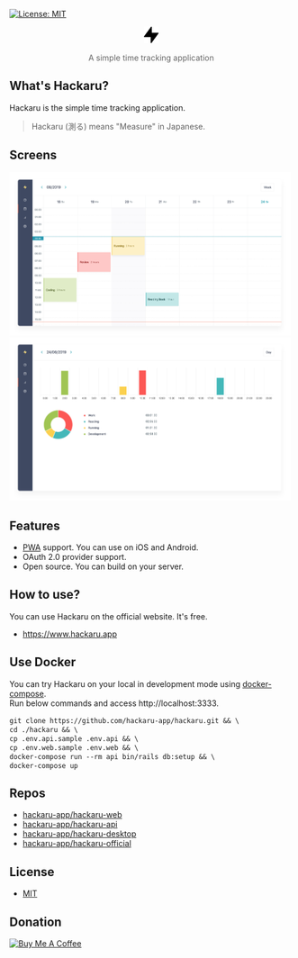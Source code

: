[![License: MIT](https://img.shields.io/badge/License-MIT-green.svg)](https://opensource.org/licenses/MIT)

<p align="center">
  <p align="center"><img src="./docs/images/logo.png" width="26" /></p>
  <p align="center" style="color: #666;">A simple time tracking application</p>
</p>

## What's Hackaru?
Hackaru is the simple time tracking application.
> Hackaru (測る) means "Measure" in Japanese.

## Screens

<img src="./docs/images/calendar.png" width="500" />
<img src="./docs/images/reports.png" width="500" />

## Features

- [PWA](https://developers.google.com/web/progressive-web-apps/) support. You can use on iOS and Android.
- OAuth 2.0 provider support.
- Open source. You can build on your server.

## How to use?
You can use Hackaru on the official website. It's free.
- https://www.hackaru.app

## Use Docker
You can try Hackaru on your local in development mode using [docker-compose](https://docs.docker.com/compose/install).  
Run below commands and access http://localhost:3333.

```
git clone https://github.com/hackaru-app/hackaru.git && \
cd ./hackaru && \
cp .env.api.sample .env.api && \
cp .env.web.sample .env.web && \
docker-compose run --rm api bin/rails db:setup && \
docker-compose up
```

## Repos
- [hackaru-app/hackaru-web](https://github.com/hackaru-app/hackaru-web)
- [hackaru-app/hackaru-api](https://github.com/hackaru-app/hackaru-api)
- [hackaru-app/hackaru-desktop](https://github.com/hackaru-app/hackaru-desktop)
- [hackaru-app/hackaru-official](https://github.com/hackaru-app/hackaru-official)

## License
- [MIT](./LICENSE)

## Donation
<a href="https://www.buymeacoffee.com/T4KDHBPV6" target="_blank"><img src="https://cdn.buymeacoffee.com/buttons/default-orange.png" alt="Buy Me A Coffee" height="41" width="174"></a>
